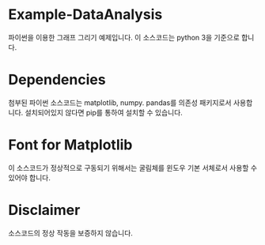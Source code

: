# Example-DataAnalysis
파이썬을 이용한 그래프 그리기 예제입니다. 
이 소스코드는 python 3을 기준으로 합니다.

# Dependencies
첨부된 파이썬 소스코드는 matplotlib, numpy. pandas를 의존성 패키지로서 사용합니다.
설치되어있지 않다면 pip를 통하여 설치할 수 있습니다. 

# Font for Matplotlib
이 소스코드가 정상적으로 구동되기 위해서는 굴림체를 윈도우 기본 서체로서 사용할 수 있어야 합니다.

# Disclaimer 
소스코드의 정상 작동을 보증하지 않습니다.
